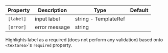# <ngl-textarea>

| Property | Description | Type | Default |
| -------- | ----------- | ---- | ------- |
| `[label]` | input label | string - TemplateRef | |
| `[error]` | error message | string | |

Highlights label as a required (does not perform any validation) based onto `<textarea>`'s `required` property.